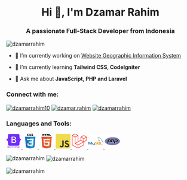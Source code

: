 <h1 align="center">Hi 👋, I'm Dzamar Rahim</h1>
<h3 align="center">A passionate Full-Stack Developer from Indonesia</h3>

<p align="left"> <img src="https://komarev.com/ghpvc/?username=dzamarrahim&label=Profile%20views&color=0e75b6&style=flat" alt="dzamarrahim" /> </p>

- 🔭 I’m currently working on [Website Geographic Information System](https://github.com/dzamarrahim/webgis)

- 🌱 I’m currently learning **Tailwind CSS, CodeIgniter**

- 💬 Ask me about **JavaScript, PHP and Laravel**

<h3 align="left">Connect with me:</h3>
<p align="left">
<a href="https://twitter.com/dzamarrahim10" target="blank"><img align="center" src="https://raw.githubusercontent.com/rahuldkjain/github-profile-readme-generator/master/src/images/icons/Social/twitter.svg" alt="dzamarrahim10" height="30" width="40" /></a>
<a href="https://instagram.com/dzamar.rahim" target="blank"><img align="center" src="https://raw.githubusercontent.com/rahuldkjain/github-profile-readme-generator/master/src/images/icons/Social/instagram.svg" alt="dzamar.rahim" height="30" width="40" /></a>
<a href="https://www.youtube.com/@dzamarrahim" target="blank"><img align="center" src="https://raw.githubusercontent.com/rahuldkjain/github-profile-readme-generator/master/src/images/icons/Social/youtube.svg" alt="dzamarrahim" height="30" width="40" /></a>
</p>

<h3 align="left">Languages and Tools:</h3>
<p align="left"> <a href="https://getbootstrap.com" target="_blank" rel="noreferrer"> <img src="https://raw.githubusercontent.com/devicons/devicon/master/icons/bootstrap/bootstrap-plain-wordmark.svg" alt="bootstrap" width="40" height="40"/> </a> <a href="https://www.w3schools.com/css/" target="_blank" rel="noreferrer"> <img src="https://raw.githubusercontent.com/devicons/devicon/master/icons/css3/css3-original-wordmark.svg" alt="css3" width="40" height="40"/> </a> <a href="https://www.w3.org/html/" target="_blank" rel="noreferrer"> <img src="https://raw.githubusercontent.com/devicons/devicon/master/icons/html5/html5-original-wordmark.svg" alt="html5" width="40" height="40"/> </a> <a href="https://developer.mozilla.org/en-US/docs/Web/JavaScript" target="_blank" rel="noreferrer"> <img src="https://raw.githubusercontent.com/devicons/devicon/master/icons/javascript/javascript-original.svg" alt="javascript" width="40" height="40"/> </a> <a href="https://laravel.com/" target="_blank" rel="noreferrer"> <img src="img/laravel.png" alt="laravel" width="40" height="40"/> </a> <a href="https://www.mysql.com/" target="_blank" rel="noreferrer"> <img src="https://raw.githubusercontent.com/devicons/devicon/master/icons/mysql/mysql-original-wordmark.svg" alt="mysql" width="40" height="40"/> </a> <a href="https://www.php.net" target="_blank" rel="noreferrer"> <img src="https://raw.githubusercontent.com/devicons/devicon/master/icons/php/php-original.svg" alt="php" width="40" height="40"/> </a> </p>

<p><img align="left" src="https://github-readme-stats.vercel.app/api/top-langs?username=dzamarrahim&show_icons=true&locale=en&layout=compact" alt="dzamarrahim" /></p>

<p>&nbsp;<img align="center" src="https://github-readme-stats.vercel.app/api?username=dzamarrahim&show_icons=true&locale=en" alt="dzamarrahim" /></p>

<p><img align="center" src="https://github-readme-streak-stats.herokuapp.com/?user=dzamarrahim&" alt="dzamarrahim" /></p>
